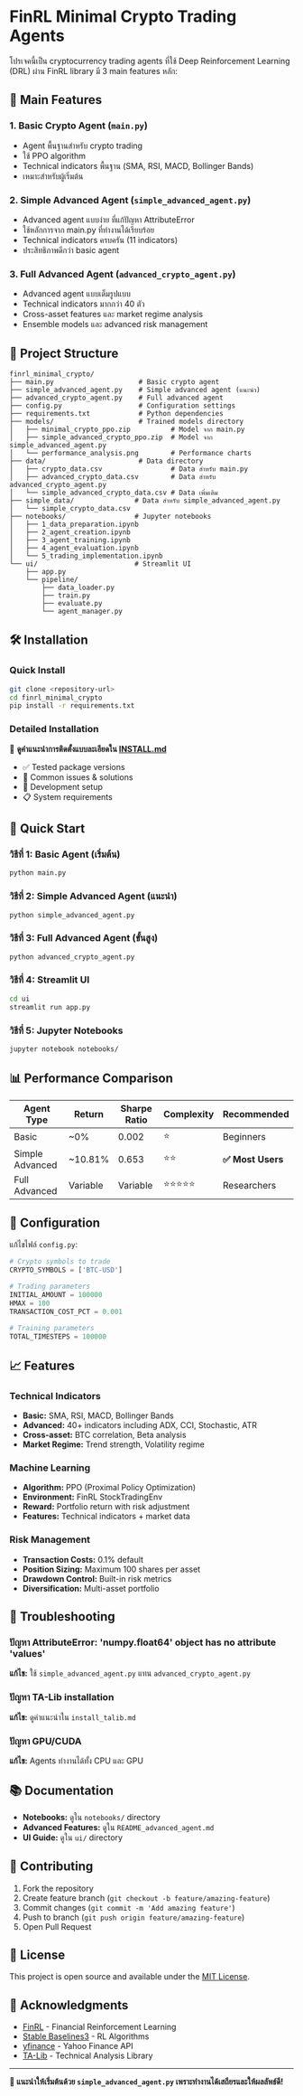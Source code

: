 # FinRL Minimal Crypto Trading Agents

โปรเจคนี้เป็น cryptocurrency trading agents ที่ใช้ Deep Reinforcement Learning (DRL) ผ่าน FinRL library มี 3 main features หลัก:

## 🚀 Main Features

### 1. **Basic Crypto Agent** (`main.py`)
- Agent พื้นฐานสำหรับ crypto trading
- ใช้ PPO algorithm
- Technical indicators พื้นฐาน (SMA, RSI, MACD, Bollinger Bands)
- เหมาะสำหรับผู้เริ่มต้น

### 2. **Simple Advanced Agent** (`simple_advanced_agent.py`)
- Advanced agent แบบง่าย ที่แก้ปัญหา AttributeError
- ใช้หลักการจาก main.py ที่ทำงานได้เรียบร้อย
- Technical indicators ครบครัน (11 indicators)
- ประสิทธิภาพดีกว่า basic agent

### 3. **Full Advanced Agent** (`advanced_crypto_agent.py`)
- Advanced agent แบบเต็มรูปแบบ
- Technical indicators มากกว่า 40 ตัว
- Cross-asset features และ market regime analysis
- Ensemble models และ advanced risk management

## 📁 Project Structure

```
finrl_minimal_crypto/
├── main.py                     # Basic crypto agent
├── simple_advanced_agent.py    # Simple advanced agent (แนะนำ)
├── advanced_crypto_agent.py    # Full advanced agent
├── config.py                   # Configuration settings
├── requirements.txt            # Python dependencies
├── models/                     # Trained models directory
│   ├── minimal_crypto_ppo.zip          # Model จาก main.py
│   ├── simple_advanced_crypto_ppo.zip  # Model จาก simple_advanced_agent.py
│   └── performance_analysis.png        # Performance charts
├── data/                       # Data directory
│   ├── crypto_data.csv                 # Data สำหรับ main.py
│   ├── advanced_crypto_data.csv        # Data สำหรับ advanced_crypto_agent.py
│   └── simple_advanced_crypto_data.csv # Data เพิ่มเติม
├── simple_data/               # Data สำหรับ simple_advanced_agent.py
│   └── simple_crypto_data.csv
├── notebooks/                 # Jupyter notebooks
│   ├── 1_data_preparation.ipynb
│   ├── 2_agent_creation.ipynb
│   ├── 3_agent_training.ipynb
│   ├── 4_agent_evaluation.ipynb
│   └── 5_trading_implementation.ipynb
└── ui/                        # Streamlit UI
    ├── app.py
    └── pipeline/
        ├── data_loader.py
        ├── train.py
        ├── evaluate.py
        └── agent_manager.py
```

## 🛠️ Installation

### Quick Install
```bash
git clone <repository-url>
cd finrl_minimal_crypto
pip install -r requirements.txt
```

### Detailed Installation
📖 **ดูคำแนะนำการติดตั้งแบบละเอียดใน [INSTALL.md](INSTALL.md)**

- ✅ Tested package versions
- 🐛 Common issues & solutions  
- 🔧 Development setup
- 📋 System requirements

## 🚀 Quick Start

### วิธีที่ 1: Basic Agent (เริ่มต้น)
```bash
python main.py
```

### วิธีที่ 2: Simple Advanced Agent (แนะนำ)
```bash
python simple_advanced_agent.py
```

### วิธีที่ 3: Full Advanced Agent (ขั้นสูง)
```bash
python advanced_crypto_agent.py
```

### วิธีที่ 4: Streamlit UI
```bash
cd ui
streamlit run app.py
```

### วิธีที่ 5: Jupyter Notebooks
```bash
jupyter notebook notebooks/
```

## 📊 Performance Comparison

| Agent Type | Return | Sharpe Ratio | Complexity | Recommended |
|------------|--------|--------------|------------|-------------|
| Basic | ~0% | 0.002 | ⭐ | Beginners |
| Simple Advanced | ~10.81% | 0.653 | ⭐⭐ | **✅ Most Users** |
| Full Advanced | Variable | Variable | ⭐⭐⭐⭐⭐ | Researchers |

## 🔧 Configuration

แก้ไขไฟล์ `config.py`:

```python
# Crypto symbols to trade
CRYPTO_SYMBOLS = ['BTC-USD']

# Trading parameters
INITIAL_AMOUNT = 100000
HMAX = 100
TRANSACTION_COST_PCT = 0.001

# Training parameters
TOTAL_TIMESTEPS = 100000
```

## 📈 Features

### Technical Indicators
- **Basic:** SMA, RSI, MACD, Bollinger Bands
- **Advanced:** 40+ indicators including ADX, CCI, Stochastic, ATR
- **Cross-asset:** BTC correlation, Beta analysis
- **Market Regime:** Trend strength, Volatility regime

### Machine Learning
- **Algorithm:** PPO (Proximal Policy Optimization)
- **Environment:** FinRL StockTradingEnv
- **Reward:** Portfolio return with risk adjustment
- **Features:** Technical indicators + market data

### Risk Management
- **Transaction Costs:** 0.1% default
- **Position Sizing:** Maximum 100 shares per asset
- **Drawdown Control:** Built-in risk metrics
- **Diversification:** Multi-asset portfolio

## 🐛 Troubleshooting

### ปัญหา AttributeError: 'numpy.float64' object has no attribute 'values'
**แก้ไข:** ใช้ `simple_advanced_agent.py` แทน `advanced_crypto_agent.py`

### ปัญหา TA-Lib installation
**แก้ไข:** ดูคำแนะนำใน `install_talib.md`

### ปัญหา GPU/CUDA
**แก้ไข:** Agents ทำงานได้ทั้ง CPU และ GPU

## 📚 Documentation

- **Notebooks:** ดูใน `notebooks/` directory
- **Advanced Features:** ดูใน `README_advanced_agent.md`
- **UI Guide:** ดูใน `ui/` directory

## 🤝 Contributing

1. Fork the repository
2. Create feature branch (`git checkout -b feature/amazing-feature`)
3. Commit changes (`git commit -m 'Add amazing feature'`)
4. Push to branch (`git push origin feature/amazing-feature`)
5. Open Pull Request

## 📄 License

This project is open source and available under the [MIT License](LICENSE).

## 🙏 Acknowledgments

- [FinRL](https://github.com/AI4Finance-Foundation/FinRL) - Financial Reinforcement Learning
- [Stable Baselines3](https://github.com/DLR-RM/stable-baselines3) - RL Algorithms
- [yfinance](https://github.com/ranaroussi/yfinance) - Yahoo Finance API
- [TA-Lib](https://github.com/mrjbq7/ta-lib) - Technical Analysis Library

---

**🎯 แนะนำให้เริ่มต้นด้วย `simple_advanced_agent.py` เพราะทำงานได้เสถียรและให้ผลลัพธ์ดี!** 